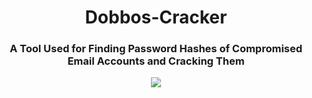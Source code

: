 <h1 align="center">Dobbos-Cracker</h1>
<h3 align="center">A Tool Used for Finding Password Hashes of Compromised Email Accounts and Cracking Them</h3>
<p align="center"><img src="https://imgur.com/QWTSmxr.jpg">

